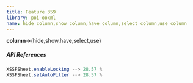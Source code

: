 ```yaml
---
title: Feature 359
library: poi-ooxml
name: hide column,show column,have column,select column,use column
---
```


**column**->(hide,show,have,select,use)

##### API References

```java
XSSFSheet.enableLocking --> 28.57 %
XSSFSheet.setAutoFilter --> 28.57 %
```
